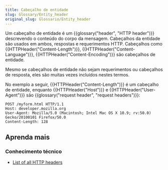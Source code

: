 ```yaml
---
title: Cabeçalho de entidade
slug: Glossary/Entity_header
original_slug: Glossario/Entity_header
---
```

Um cabeçalho de entidade é um {{glossary("header", "HTTP header")}} descrevendo o conteúdo do corpo da mensagem. Cabeçalhos da entidade são usados em ambos, respostas e requerimentos HTTP. Cabeçalhos como {{HTTPHeader("Content-Length")}}, {{HTTPHeader("Content-Language")}}, {{HTTPHeader("Content-Encoding")}} são cabeçalhos de entidade.

Mesmo se cabeçalhos de entidade não sejam requerimentos ou cabeçalhos de resposta, eles são muitas vezes incluídos nestes termos.

No exemplo a seguir, {{HTTPHeader("Content-Length")}} é um cabeçalho de entidade, enquanto {{HTTPHeader("Host")}} e {{HTTPHeader("User-Agent")}} são {{glossary("request header", "request headers")}}:

```
POST /myform.html HTTP/1.1
Host: developer.mozilla.org
User-Agent: Mozilla/5.0 (Macintosh; Intel Mac OS X 10.9; rv:50.0) Gecko/20100101 Firefox/50.0
Content-Length: 128
```

## Aprenda mais

### Conhecimento técnico

- [List of all HTTP headers](/pt-BR/docs/Web/HTTP/Headers)
